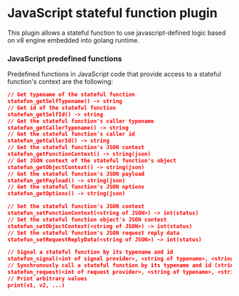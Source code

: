 # JavaScript stateful function plugin
This plugin allows a stateful function to use javascript-defined logic based on v8 engine embedded into golang runtime.

### JavaScript predefined functions
Predefined functions in JavaScript code that provide access to a stateful function's context are the following:

```json
// Get typename of the stateful function
statefun_getSelfTypename() -> string
// Get id of the stateful function
statefun_getSelfId() -> string
// Get the stateful function's caller typename
statefun_getCallerTypename() -> string
// Get the stateful function's caller id
statefun_getCallerId() -> string
// Get the stateful function's JSON context
statefun_getFunctionContext() -> string(json)
// Get JSON context of the stateful function's object
statefun_getObjectContext() -> string(json)
// Get the stateful function's JSON payload
statefun_getPayload() -> string(json)
// Get the stateful function's JSON options
statefun_getOptions() -> string(json)

// Set the stateful function's JSON context
statefun_setFunctionContext(<string of JSON>) -> int(status)
// Set the stateful function object's JSON context
statefun_setObjectContext(<string of JSON>) -> int(status)
// Set the stateful function's JSON request reply data
statefun_setRequestReplyData(<string of JSON>) -> int(status)

// Signal a stateful function by its typename and id
statefun_signal(<int of signal provider>, <string of typename>, <string of id>, <string with JSON payload>, <string with JSON options>) -> int(status)
// Synchronously call a stateful function by its typename and id (string)
statefun_request(<int of request provider>, <string of typename>, <string of id>, <string with JSON payload>, <string with JSON options>) -> string(json)|int(err status)
// Print arbitrary values
print(v1, v2, ...)
```